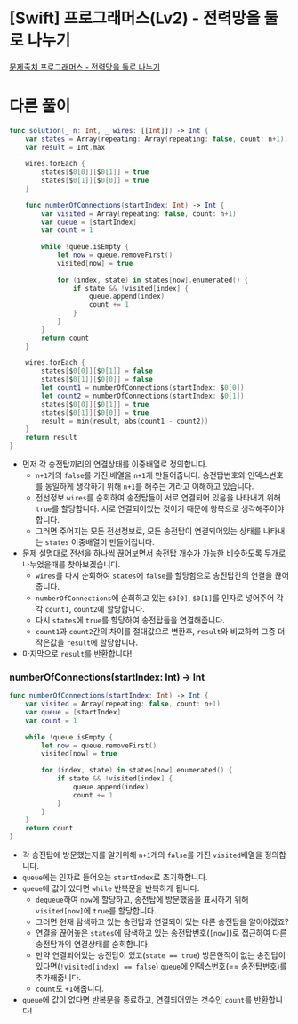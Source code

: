 # [Swift] 프로그래머스(Lv2) - 전력망을 둘로 나누기

[문제출처 프로그래머스 - 전력망을 둘로 나누기](https://school.programmers.co.kr/learn/courses/30/lessons/86971)

# 다른 풀이

```swift
func solution(_ n: Int, _ wires: [[Int]]) -> Int {
    var states = Array(repeating: Array(repeating: false, count: n+1), count: n+1)
    var result = Int.max
    
    wires.forEach {
        states[$0[0]][$0[1]] = true
        states[$0[1]][$0[0]] = true
    }
    
    func numberOfConnections(startIndex: Int) -> Int {
        var visited = Array(repeating: false, count: n+1)
        var queue = [startIndex]
        var count = 1
        
        while !queue.isEmpty {
            let now = queue.removeFirst()
            visited[now] = true
            
            for (index, state) in states[now].enumerated() {
                if state && !visited[index] {
                    queue.append(index)
                    count += 1
                }
            }
        }
        return count
    }
    
    wires.forEach {
        states[$0[0]][$0[1]] = false
        states[$0[1]][$0[0]] = false
        let count1 = numberOfConnections(startIndex: $0[0])
        let count2 = numberOfConnections(startIndex: $0[1])
        states[$0[0]][$0[1]] = true
        states[$0[1]][$0[0]] = true
        result = min(result, abs(count1 - count2))
    }
    return result
}
```

- 먼저 각 송전탑끼리의 연결상태를 이중배열로 정의합니다.
    - `n+1`개의 `false`를 가진 배열을 `n+1`개 만들어줍니다. 송전탑번호와 인덱스번호를 동일하게 생각하기 위해 `n+1`를 해주는 거라고 이해하고 있습니다.
    - 전선정보 `wires`를 순회하여 송전탑들이 서로 연결되어 있음을 나타내기 위해 `true`를 할당합니다. 서로 연결되어있는 것이기 때문에 왕복으로 생각해주어야 합니다.
    - 그러면 주어지는 모든 전선정보로, 모든 송전탑이 연결되어있는 상태를 나타내는 `states` 이중배열이 만들어집니다.
- 문제 설명대로 전선을 하나씩 끊어보면서 송전탑 개수가 가능한 비슷하도록 두개로 나누었을때를 찾아보겠습니다.
    - `wires`를 다시 순회하여 `states`에 `false`를 할당함으로 송전탑간의 연결을 끊어줍니다.
    - `numberOfConnections`에 순회하고 있는 `$0[0]`, `$0[1]`를 인자로 넣어주어 각각 `count1`, `count2`에 할당합니다.
    - 다시 `states`에 `true`를 할당하여 송전탑들을 연결해줍니다.
    - `count1`과 `count2`간의 차이를 절대값으로 변환후, `result`와 비교하여 그중 더 작은값을 `result`에 할당합니다.
- 마지막으로 `result`를 반환합니다!

### numberOfConnections(startIndex: Int) -> Int

```swift
func numberOfConnections(startIndex: Int) -> Int {
    var visited = Array(repeating: false, count: n+1)
    var queue = [startIndex]
    var count = 1
        
    while !queue.isEmpty {
        let now = queue.removeFirst()
        visited[now] = true
            
        for (index, state) in states[now].enumerated() {
            if state && !visited[index] {
                queue.append(index)
                count += 1
            }
        }
    }
    return count
}
```

- 각 송전탑에 방문했는지를 알기위해 `n+1`개의 `false`를 가진 `visited`배열을 정의합니다.
- `queue`에는 인자로 들어오는 `startIndex`로 초기화합니다.
- `queue`에 값이 있다면 `while` 반복문을 반복하게 됩니다.
    - `dequeue`하여 `now`에 할당하고, 송전탑에 방문했음을 표시하기 위해 `visited[now]`에 `true`를 할당합니다.
    - 그러면 현재 탐색하고 있는 송전탑과 연결되어 있는 다른 송전탑을 알아야겠죠?
    - 연결을 끊어놓은 `states`에 탐색하고 있는 송전탑번호(`[now]`)로 접근하여 다른 송전탑과의 연결상태를 순회합니다.
    - 만약 연결되어있는 송전탑이 있고(`state == true`) 방문한적이 없는 송전탑이 있다면(`!visited[index] == false`) `queue`에 인덱스번호(== 송전탑번호)를 추가해줍니다.
    - `count`도 `+1`해줍니다.
- `queue`에 값이 없다면 반복문을 종료하고, 연결되어있는 갯수인 `count`를 반환합니다!
